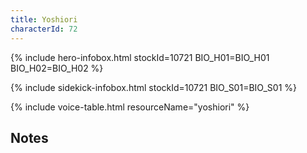```yaml
---
title: Yoshiori
characterId: 72
---
```


{% include hero-infobox.html stockId=10721 BIO_H01=BIO_H01 BIO_H02=BIO_H02 %}

{% include sidekick-infobox.html stockId=10721 BIO_S01=BIO_S01 %}

{% include voice-table.html resourceName="yoshiori"
%}

## Notes
